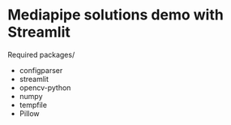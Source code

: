 # Mediapipe solutions demo with Streamlit

Required packages/
- configparser
- streamlit 
- opencv-python
- numpy
- tempfile
- Pillow
